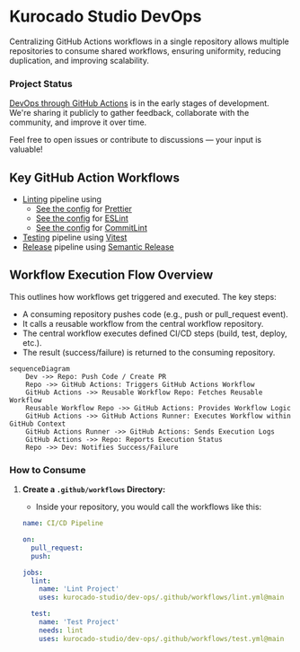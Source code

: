 # Kurocado Studio DevOps

Centralizing GitHub Actions workflows in a single repository allows multiple repositories to consume
shared workflows, ensuring uniformity, reducing duplication, and improving scalability.

### Project Status

[DevOps through GitHub Actions](https://kurocado.youtrack.cloud/articles/PLA-A-2/DevOps) is in the
early stages of development. We're sharing it publicly to gather feedback, collaborate with the
community, and improve it over time.

Feel free to open issues or contribute to discussions — your input is valuable!

## Key GitHub Action Workflows

- [Linting](https://kurocado.youtrack.cloud/articles/PLA-A-5/Lint) pipeline using
  - [See the config](https://kurocado.youtrack.cloud/articles/STY-A-8/Prettier) for
    [Prettier](https://prettier.io)
  - [See the config](https://kurocado.youtrack.cloud/articles/STY-A-10/ESLint) for
    [ESLint](https://eslint.org)
  - [See the config](https://kurocado.youtrack.cloud/articles/STY-A-12/CommitLint) for
    [CommitLint](https://commitlint.js.org)
- [Testing](https://kurocado.youtrack.cloud/articles/PLA-A-6/Test) pipeline using
  [Vitest](https://vitest.dev)
- [Release](https://kurocado.youtrack.cloud/articles/PLA-A-3/Release) pipeline using
  [Semantic Release](https://semantic-release.gitbook.io/semantic-release)

## Workflow Execution Flow Overview

This outlines how workflows get triggered and executed. The key steps:

- A consuming repository pushes code (e.g., push or pull_request event).
- It calls a reusable workflow from the central workflow repository.
- The central workflow executes defined CI/CD steps (build, test, deploy, etc.).
- The result (success/failure) is returned to the consuming repository.

```mermaid
sequenceDiagram
    Dev ->> Repo: Push Code / Create PR
    Repo ->> GitHub Actions: Triggers GitHub Actions Workflow
    GitHub Actions ->> Reusable Workflow Repo: Fetches Reusable Workflow
    Reusable Workflow Repo ->> GitHub Actions: Provides Workflow Logic
    GitHub Actions ->> GitHub Actions Runner: Executes Workflow within GitHub Context
    GitHub Actions Runner ->> GitHub Actions: Sends Execution Logs
    GitHub Actions ->> Repo: Reports Execution Status
    Repo ->> Dev: Notifies Success/Failure
```

### How to Consume

1. **Create a `.github/workflows` Directory:**

   - Inside your repository, you would call the workflows like this:

   ```yaml
   name: CI/CD Pipeline

   on:
     pull_request:
     push:

   jobs:
     lint:
       name: 'Lint Project'
       uses: kurocado-studio/dev-ops/.github/workflows/lint.yml@main

     test:
       name: 'Test Project'
       needs: lint
       uses: kurocado-studio/dev-ops/.github/workflows/test.yml@main
   ```
